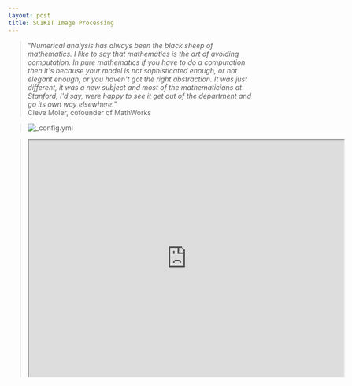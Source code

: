 ```yaml
---
layout: post
title: SCIKIT Image Processing 
---
```


> "*Numerical analysis has always been the black sheep of mathematics. I like to say that mathematics is the art of avoiding computation. In pure mathematics if you have to do a computation then it's because your model is not sophisticated enough, or not elegant enough, or you haven't got the right abstraction. It was just different, it was a new subject and most of the mathematicians at Stanford, I'd say, were happy to see it get out of the department and go its own way elsewhere.*"  
                                       Cleve Moler, cofounder of MathWorks
 

>![_config.yml](http://scikit-image.org/_static/img/logo.png)


><iframe src="http://arxiv.org/pdf/1407.6245.pdf" width="640" height="480"></iframe>
